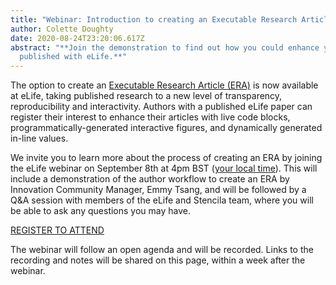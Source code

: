 ```yaml
---
title: "Webinar: Introduction to creating an Executable Research Article (ERA)"
author: Colette Doughty
date: 2020-08-24T23:20:06.617Z
abstract: "**Join the demonstration to find out how you could enhance your paper
  published with eLife.**"
---
```

The option to create an [Executable Research Article (ERA)](https://elifesciences.org/labs/dc5acbde) is now available at eLife, taking published research to a new level of transparency, reproducibility and interactivity. Authors with a published eLife paper can register their interest to enhance their articles with live code blocks, programmatically-generated interactive figures, and dynamically generated in-line values.

We invite you to learn more about the process of creating an ERA by joining the eLife webinar on September 8th at 4pm BST ([your local time](https://arewemeetingyet.com/London/2020-09-08/16:00)). This will include a demonstration of the author workflow to create an ERA by Innovation Community Manager, Emmy Tsang, and will be followed by a Q&A session with members of the eLife and Stencila team, where you will be able to ask any questions you may have.

[REGISTER TO ATTEND](https://us02web.zoom.us/webinar/register/WN_LRphVps9SUSTUWQq5P_VBw)

The webinar will follow an open agenda and will be recorded. Links to the recording and notes will be shared on this page, within a week after the webinar.